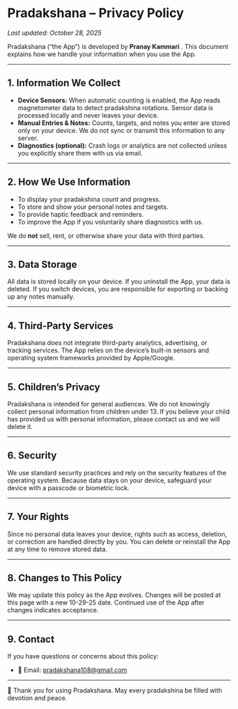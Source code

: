 
# Pradakshana – Privacy Policy
_Last updated: October 28, 2025_

Pradakshana (“the App”) is developed by **Pranay Kammari** . This document explains how we handle your information when you use the App.

---

## 1. Information We Collect

- **Device Sensors:** When automatic counting is enabled, the App reads magnetometer data to detect pradakshina rotations. Sensor data is processed locally and never leaves your device.
- **Manual Entries & Notes:** Counts, targets, and notes you enter are stored only on your device. We do not sync or transmit this information to any server.
- **Diagnostics (optional):** Crash logs or analytics are not collected unless you explicitly share them with us via email.

---

## 2. How We Use Information

- To display your pradakshina count and progress.
- To store and show your personal notes and targets.
- To provide haptic feedback and reminders.
- To improve the App if you voluntarily share diagnostics with us.

We do **not** sell, rent, or otherwise share your data with third parties.

---

## 3. Data Storage

All data is stored locally on your device. If you uninstall the App, your data is deleted. If you switch devices, you are responsible for exporting or backing up any notes manually.

---

## 4. Third-Party Services

Pradakshana does not integrate third-party analytics, advertising, or tracking services. The App relies on the device’s built-in sensors and operating system frameworks provided by Apple/Google.

---

## 5. Children’s Privacy

Pradakshana is intended for general audiences. We do not knowingly collect personal information from children under 13. If you believe your child has provided us with personal information, please contact us and we will delete it.

---

## 6. Security

We use standard security practices and rely on the security features of the operating system. Because data stays on your device, safeguard your device with a passcode or biometric lock.

---

## 7. Your Rights

Since no personal data leaves your device, rights such as access, deletion, or correction are handled directly by you. You can delete or reinstall the App at any time to remove stored data.

---

## 8. Changes to This Policy

We may update this policy as the App evolves. Changes will be posted at this page with a new 10-29-25 date. Continued use of the App after changes indicates acceptance.

---

## 9. Contact

If you have questions or concerns about this policy:

- 📧 Email: [pradakshana108@gmail.com](mailto:pradakshana108@gmail.com)

---

🙏 Thank you for using Pradakshana. May every pradakshina be filled with devotion and peace.
